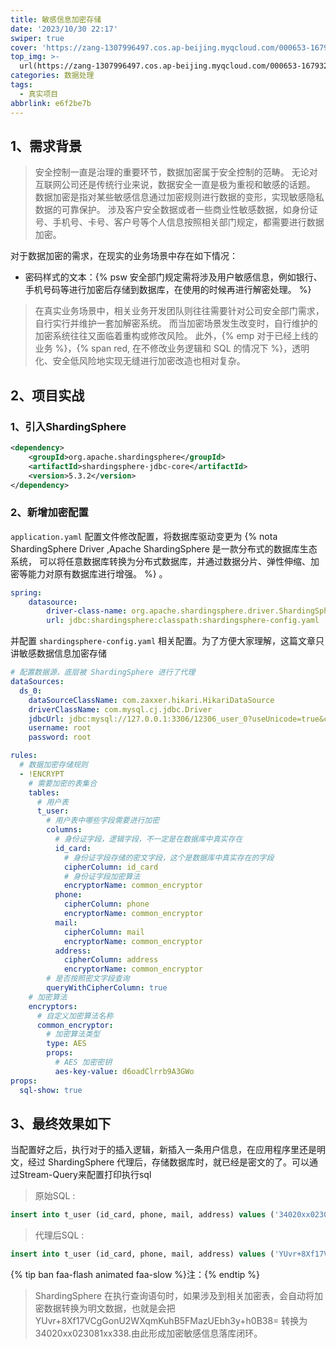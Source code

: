 ```yaml
---
title: 敏感信息加密存储
date: '2023/10/30 22:17'
swiper: true
cover: 'https://zang-1307996497.cos.ap-beijing.myqcloud.com/000653-1679328413baff.jpg'
top_img: >-
  url(https://zang-1307996497.cos.ap-beijing.myqcloud.com/000653-1679328413baff.jpg)
categories: 数据处理
tags:
  - 真实项目
abbrlink: e6f2be7b
---
```


## 1、需求背景

> 安全控制一直是治理的重要环节，数据加密属于安全控制的范畴。 无论对互联网公司还是传统行业来说，数据安全一直是极为重视和敏感的话题。 数据加密是指对某些敏感信息通过加密规则进行数据的变形，实现敏感隐私数据的可靠保护。 涉及客户安全数据或者一些商业性敏感数据，如身份证号、手机号、卡号、客户号等个人信息按照相关部门规定，都需要进行数据加密。

对于数据加密的需求，在现实的业务场景中存在如下情况：
- 密码样式的文本：{% psw 安全部门规定需将涉及用户敏感信息，例如银行、手机号码等进行加密后存储到数据库，在使用的时候再进行解密处理。 %}

> 在真实业务场景中，相关业务开发团队则往往需要针对公司安全部门需求，
> 自行实行并维护一套加解密系统。 而当加密场景发生改变时，自行维护的加密系统往往又面临着重构或修改风险。
> 此外，{% emp 对于已经上线的业务 %}，{% span red, 在不修改业务逻辑和 SQL 的情况下 %}，透明化、安全低风险地实现无缝进行加密改造也相对复杂。

## 2、项目实战

### 1、引入ShardingSphere
```xml
<dependency>
    <groupId>org.apache.shardingsphere</groupId>
    <artifactId>shardingsphere-jdbc-core</artifactId>
    <version>5.3.2</version>
</dependency>
```

### 2、新增加密配置

`application.yaml` 配置文件修改配置，将数据库驱动变更为 {% nota ShardingSphere Driver ,Apache ShardingSphere 是一款分布式的数据库生态系统， 可以将任意数据库转换为分布式数据库，并通过数据分片、弹性伸缩、加密等能力对原有数据库进行增强。 %} 。

```yaml
spring:
    datasource:
        driver-class-name: org.apache.shardingsphere.driver.ShardingSphereDriver
        url: jdbc:shardingsphere:classpath:shardingsphere-config.yaml
```

并配置 `shardingsphere-config.yaml` 相关配置。为了方便大家理解，这篇文章只讲敏感数据信息加密存储

```yaml
# 配置数据源，底层被 ShardingSphere 进行了代理
dataSources:
  ds_0:
    dataSourceClassName: com.zaxxer.hikari.HikariDataSource
    driverClassName: com.mysql.cj.jdbc.Driver
    jdbcUrl: jdbc:mysql://127.0.0.1:3306/12306_user_0?useUnicode=true&characterEncoding=UTF-8&rewriteBatchedStatements=true&allowMultiQueries=true&serverTimezone=Asia/Shanghai
    username: root
    password: root

rules:
  # 数据加密存储规则
  - !ENCRYPT
    # 需要加密的表集合
    tables:
      # 用户表
      t_user:
        # 用户表中哪些字段需要进行加密
        columns:
          # 身份证字段，逻辑字段，不一定是在数据库中真实存在
          id_card:
            # 身份证字段存储的密文字段，这个是数据库中真实存在的字段
            cipherColumn: id_card
            # 身份证字段加密算法
            encryptorName: common_encryptor
          phone:
            cipherColumn: phone
            encryptorName: common_encryptor
          mail:
            cipherColumn: mail
            encryptorName: common_encryptor
          address:
            cipherColumn: address
            encryptorName: common_encryptor
        # 是否按照密文字段查询
        queryWithCipherColumn: true
    # 加密算法
    encryptors:
      # 自定义加密算法名称
      common_encryptor:
        # 加密算法类型
        type: AES
        props:
          # AES 加密密钥
          aes-key-value: d6oadClrrb9A3GWo
props:
  sql-show: true
```


## 3、最终效果如下
当配置好之后，执行对于的插入逻辑，新插入一条用户信息，在应用程序里还是明文，经过 ShardingSphere 代理后，存储数据库时，就已经是密文的了。可以通过Stream-Query来配置打印执行sql

> 原始SQL :

```sql
insert into t_user (id_card, phone, mail, address) values ('34020xx023081xx338', '1x60111xx983', 'mading@axxche.org', 'xx东城x');
```

> 代理后SQL :

```sql
insert into t_user (id_card, phone, mail, address) values ('YUvr+8Xf17VCgGonU2WXqmKuhB5FMazUEbh3y+h0B38=', 'MZObk+5TeYPLHtP2A6+aiw==', 'vX/5iWTyfAvMJMt+ioipj9vd6cnZ4rz4qKBAXQ9C9oU=', 'vX/5iWTyfAvMJMt+ioipj9vd6cnZ4rz4qKBAXQ9C9oU=');
```
{% tip ban faa-flash animated faa-slow %}注：{% endtip %}
> ShardingSphere 在执行查询语句时，如果涉及到相关加密表，会自动将加密数据转换为明文数据，也就是会把 YUvr+8Xf17VCgGonU2WXqmKuhB5FMazUEbh3y+h0B38= 转换为 34020xx023081xx338.由此形成加密敏感信息落库闭环。